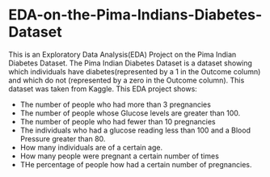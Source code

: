 # EDA-on-the-Pima-Indians-Diabetes-Dataset
This is an Exploratory Data Analysis(EDA) Project on the Pima Indian Diabetes Dataset. The Pima Indian Diabetes Dataset is a dataset showing which individuals have diabetes(represented by a 1 in the Outcome column) and which do not (represented by a zero in the Outcome column). This dataset was taken from Kaggle.
This EDA project shows:
- The number of people who had more than 3 pregnancies
- The number of people whose Glucose levels are greater than 100.
- The number of people who had fewer than 10 pregnancies
- The individuals who had a glucose reading less than 100 and a Blood Pressure greater than 80.
- How many individuals are of a certain age.
- How many people were pregnant a certain number of times
- THe percentage of people how had a certain number of pregnancies.
